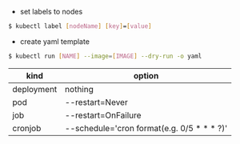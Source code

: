 - set labels to nodes

```bash
$ kubectl label [nodeName] [key]=[value]
```

- create yaml template

```bash
$ kubectl run [NAME] --image=[IMAGE] --dry-run -o yaml
```

|kind|option|
|--|--|
|deployment|nothing|
|pod|--restart=Never|
|job|--restart=OnFailure|
|cronjob|--schedule='cron format(e.g. 0/5 * * * ?)'|

